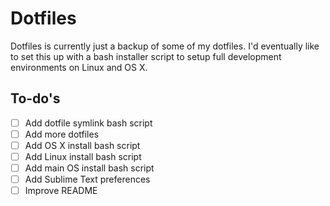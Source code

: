 # Dotfiles

Dotfiles is currently just a backup of some of my dotfiles. I'd eventually like
to set this up with a bash installer script to setup full development environments on
Linux and OS X.

## To-do's

- [ ] Add dotfile symlink bash script
- [ ] Add more dotfiles
- [ ] Add OS X install bash script
- [ ] Add Linux install bash script
- [ ] Add main OS install bash script
- [ ] Add Sublime Text preferences
- [ ] Improve README
